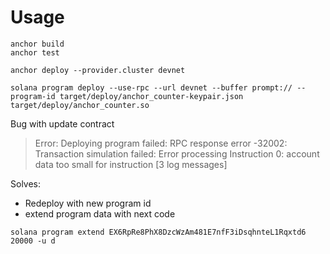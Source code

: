 # Usage

```
anchor build
anchor test

anchor deploy --provider.cluster devnet

solana program deploy --use-rpc --url devnet --buffer prompt:// --program-id target/deploy/anchor_counter-keypair.json target/deploy/anchor_counter.so
```

Bug with update contract
> Error: Deploying program failed: RPC response error -32002: Transaction simulation failed: Error processing Instruction 0: account data too small for instruction [3 log messages]

Solves:
- Redeploy with new program id
- extend program data with next code

```
solana program extend EX6RpRe8PhX8DzcWzAm481E7nfF3iDsqhnteL1Rqxtd6 20000 -u d 
```